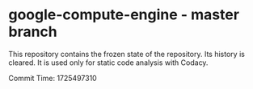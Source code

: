 # google-compute-engine - master branch

This repository contains the frozen state of the repository.
Its history is cleared. It is used only for static code
analysis with Codacy.

Commit Time: 1725497310